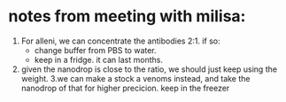 # notes from meeting with milisa:

1. For alleni, we can concentrate the antibodies 2:1. if so:
	- change buffer from PBS to water. 
	- keep in a fridge. it can last months.
2. given the nanodrop is close to the ratio, we should just keep using the weight.
3.we can make a stock a venoms instead, and take the nanodrop of that for higher precicion. keep in the freezer